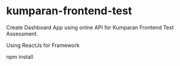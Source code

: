 # kumparan-frontend-test
Create Dashboard App using onlne API for Kumparan Frontend Test Assessment.

Using ReactJs for Framework

npm install 
